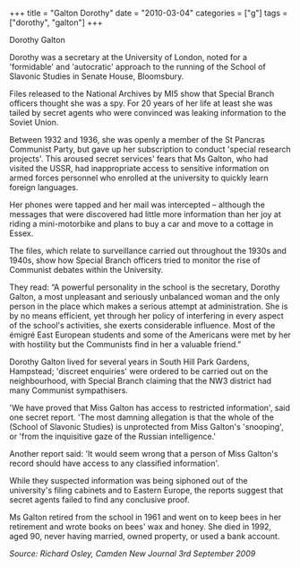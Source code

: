 +++
title = "Galton Dorothy"
date = "2010-03-04"
categories = ["g"]
tags = ["dorothy", "galton"]
+++

Dorothy Galton

Dorothy was a secretary at the University of London, noted for a 'formidable' and 'autocratic' approach to the running of the School of Slavonic Studies in Senate House, Bloomsbury.

Files released to the National Archives by MI5 show that Special Branch officers thought she was a spy. For 20 years of her life at least she was tailed by secret agents who were convinced was leaking information to the Soviet Union.

Between 1932 and 1936, she was openly a member of the St Pancras Communist Party, but gave up her subscription to conduct 'special research projects'. This aroused secret services' fears that Ms Galton, who had visited the USSR, had inappropriate access to sensitive information on armed forces personnel who enrolled at the university to quickly learn foreign languages.

Her phones were tapped and her mail was intercepted – although the messages that were discovered had little more information than her joy at riding a mini-motorbike and plans to buy a car and move to a cottage in Essex.

The files, which relate to surveillance carried out throughout the 1930s and 1940s, show how Special Branch officers tried to monitor the rise of Communist debates within the University.

They read: “A powerful personality in the school is the secretary, Dorothy Galton, a most unpleasant and seriously unbalanced woman and the only person in the place which makes a serious attempt at administration. She is by no means efficient, yet through her policy of interfering in every aspect of the school's activities, she exerts considerable influence. Most of the émigré East European students and some of the Americans were met by her with hostility but the Communists find in her a valuable friend.”

Dorothy Galton lived for several years in South Hill Park Gardens, Hampstead; 'discreet enquiries' were ordered to be carried out on the neighbourhood, with Special Branch claiming that the NW3 district had many Communist sympathisers.

'We have proved that Miss Galton has access to restricted information', said one secret report. 'The most damning allegation is that the whole of the (School of Slavonic Studies) is unprotected from Miss Galton's 'snooping', or 'from the inquisitive gaze of the Russian intelligence.'

Another report said: 'It would seem wrong that a person of Miss Galton's record should have access to any classified information'.

While they suspected information was being siphoned out of the university's filing cabinets and to Eastern Europe, the reports suggest that secret agents failed to find any conclusive proof.

Ms Galton retired from the school in 1961 and went on to keep bees in her retirement and wrote books on bees' wax and honey. She died in 1992, aged 90, never having married, owned property, or used a bank account.

_Source: Richard Osley,_ _Camden_ _New Journal_ _3rd September 2009_
